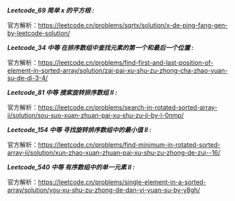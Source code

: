 **_Leetcode_69 简单 x 的平方根 :_**

官方解析：https://leetcode.cn/problems/sqrtx/solution/x-de-ping-fang-gen-by-leetcode-solution/

**_Leetcode_34 中等 在排序数组中查找元素的第一个和最后一个位置 :_**

官方解析：https://leetcode.cn/problems/find-first-and-last-position-of-element-in-sorted-array/solution/zai-pai-xu-shu-zu-zhong-cha-zhao-yuan-su-de-di-3-4/

**_Leetcode_81 中等 搜索旋转排序数组 II :_**

官方解析：https://leetcode.cn/problems/search-in-rotated-sorted-array-ii/solution/sou-suo-xuan-zhuan-pai-xu-shu-zu-ii-by-l-0nmp/

**_Leetcode_154 中等 寻找旋转排序数组中的最小值 II :_**

官方解析：https://leetcode.cn/problems/find-minimum-in-rotated-sorted-array-ii/solution/xun-zhao-xuan-zhuan-pai-xu-shu-zu-zhong-de-zui--16/

**_Leetcode_540 中等 有序数组中的单一元素 II :_**

官方解析：https://leetcode.cn/problems/single-element-in-a-sorted-array/solution/you-xu-shu-zu-zhong-de-dan-yi-yuan-su-by-y8gh/
